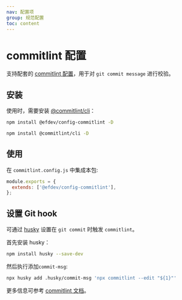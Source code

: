 ```yaml
---
nav: 配置项
group: 规范配置
toc: content
---
```


# commitlint 配置

支持配套的 [commitlint 配置](https://commitlint.js.org/#/concepts-shareable-config)，用于对 `git commit message` 进行校验。

## 安装

使用时，需要安装 [@commitlint/cli](https://www.npmjs.com/package/@commitlint/cli)：

```bash
npm install @efdev/config-commitlint -D
```

```bash
npm install @commitlint/cli -D
```

## 使用

在 `commitlint.config.js` 中集成本包:

```javascript
module.exports = {
  extends: ['@efdev/config-commitlint'],
};
```

## 设置 Git hook

可通过 [husky](https://www.npmjs.com/package/husky) 设置在 `git commit` 时触发 `commitlint`。

首先安装 husky：

```bash
npm install husky --save-dev
```

然后执行添加`commit-msg`:

```bash
npx husky add .husky/commit-msg 'npx commitlint --edit "${1}"'
```

更多信息可参考 [commitlint 文档](https://commitlint.js.org/#/guides-local-setup?id=install-husky)。
